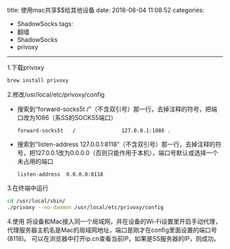 title: 使用mac共享$$给其他设备
date: 2018-08-04 11:08:52
categories:
- ShadowSocks
tags:
- 翻墙
- ShadowSocks
- privoxy
---

1.下载privoxy

```bash
brew install privoxy
```

2.修改/usr/local/etc/privoxy/config

- 搜索到“forward-socks5t   /”（不含双引号）那一行，去掉注释的符号，把端口改为1086（系SS的SOCKS5端口）

  `forward-socks5t   /               127.0.0.1:1086 .`

- 搜索到“listen-address  127.0.0.1:8118”（不含双引号）那一行，去掉注释的符号，把127.0.0.1改为0.0.0.0（否则只能作用于本机），端口号默认或选择一个未占用的端口

  `listen-address  0.0.0.0:8118`

3.在终端中运行

```bash
cd /usr/local/sbin/
./privoxy --no-daemon /usr/local/etc/privoxy/config
```

4.使用
将设备和Mac接入同一个局域网，并在设备的Wi-Fi设置里开启手动代理，代理服务器主机名是Mac的局域网地址，端口是刚才在config里面设置的端口号(8118)。 
可以在浏览器中打开ip.cn查看当前IP，如果是SS服务器的IP，则成功。